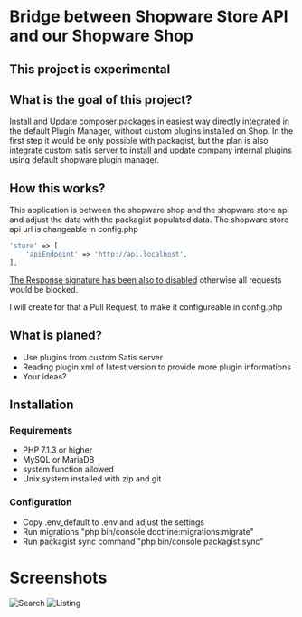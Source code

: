 # Bridge between Shopware Store API and our Shopware Shop

## This project is experimental

## What is the goal of this project?

Install and Update composer packages in easiest way directly integrated in the default Plugin Manager, without custom plugins installed on Shop.
In the first step it would be only possible with packagist, but the plan is also integrate custom satis server to install and update company internal plugins using default shopware plugin manager.


## How this works?

This application is between the shopware shop and the shopware store api and adjust the data with the packagist populated data.
The shopware store api url is changeable in config.php

```php
'store' => [
    'apiEndpoint' => 'http://api.localhost',
],
```
[The Response signature has been also to disabled](https://github.com/shopware/shopware/blob/5.3/engine/Shopware/Bundle/PluginInstallerBundle/StoreClient.php#L524) otherwise all requests would be blocked.

I will create for that a Pull Request, to make it configureable in config.php

## What is planed?
* Use plugins from custom Satis server
* Reading plugin.xml of latest version to provide more plugin informations
* Your ideas?

## Installation

### Requirements 
* PHP 7.1.3 or higher
* MySQL or MariaDB
* system function allowed
* Unix system installed with zip and git

### Configuration

* Copy .env_default to .env and adjust the settings
* Run migrations "php bin/console doctrine:migrations:migrate"
* Run packagist sync command "php bin/console packagist:sync"

# Screenshots
![Search](https://i.imgur.com/JQ7eWmX.png)
![Listing](https://i.imgur.com/wuJ6Fnu.png)
